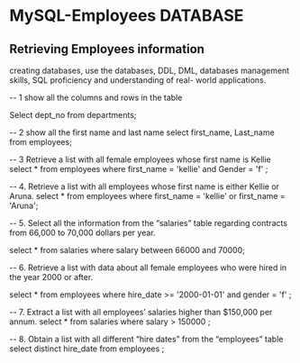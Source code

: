 # MySQL-Employees DATABASE 

## Retrieving Employees information 

creating databases, use the databases, DDL, DML, databases management skills, SQL proficiency and understanding of real- world applications.

-- 1 show all the columns and rows in the table

Select dept_no
from departments;

-- 2 show all the first name and last name 
select first_name, Last_name
from employees;

-- 3 Retrieve a list with all female employees whose first name is Kellie
select *
from employees
where first_name = 'kellie' and Gender = 'f' ;


-- 4. Retrieve a list with all employees whose first name is either Kellie or Aruna. 
select *
from employees 
where first_name = 'kellie' or first_name = 'Aruna';

-- 5. Select all the information from the “salaries” table regarding contracts from 66,000 to 70,000 dollars per year.

select * from salaries
where salary between 66000 and 70000;


-- 6. Retrieve a list with data about all female employees who were hired in the year 2000 or after.

select * from employees 
where hire_date >= '2000-01-01' 
and gender = 'f' ;

-- 7. Extract a list with all employees’ salaries higher than $150,000 per annum.
select * from salaries
where salary > 150000 ;

-- 8. Obtain a list with all different “hire dates” from the “employees” table
select distinct hire_date
from employees ;

